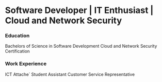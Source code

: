 # Software Developer | IT Enthusiast | Cloud and Network Security 

### Education
Bachelors of Science in Software Development
Cloud and Network Security Certification

### Work Experience
ICT Attache`
Student Assistant 
Customer Service Representative

